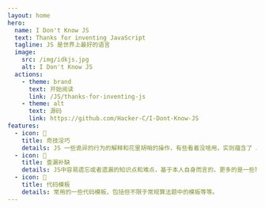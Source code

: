 ```yaml
---
layout: home
hero:
  name: I Don't Know JS
  text: Thanks for inventing JavaScript
  tagline: JS 是世界上最好的语言
  image:
    src: /img/idkjs.jpg
    alt: I Don't Know JS
  actions:
    - theme: brand
      text: 开始阅读
      link: /JS/thanks-for-inventing-js
    - theme: alt
      text: 源码
      link: https://github.com/Hacker-C/I-Dont-Know-JS
features:
  - icon: 🌈
    title: 奇技淫巧
    details: JS 一些诡异的行为的解释和花里胡哨的操作，有些看着没啥用，实则蕴含了 JS 底层的一些原理。也包含了平时写代码时的一些技巧。
  - icon: 🚩
    title: 查漏补缺
    details: JS中容易遗忘或者遗漏的知识点和难点，基于本人自身而言的，更多的是一些笔记。
  - icon: 🚚
    title: 代码模板
    details: 常用的一些代码模板，包括但不限于常规算法题中的模板等等。
---
```

